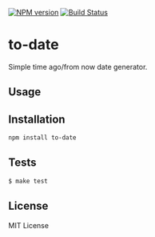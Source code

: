 [![NPM
version](https://badge.fury.io/js/to-date.png)](http://badge.fury.io/js/to-date)
[![Build Status](https://secure.travis-ci.org/vesln/to-date.png)](http://travis-ci.org/vesln/to-date)

# to-date

Simple time ago/from now date generator.

## Usage

## Installation

```bash
npm install to-date
```

## Tests

```bash
$ make test
```

## License

MIT License
